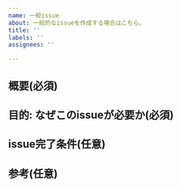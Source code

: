 ```yaml
---
name: 一般issue
about: 一般的なissueを作成する場合はこちら。
title: ''
labels: ''
assignees: ''

---
```


## 概要(必須)
<!-- ここにissueの概要を書く -->

## 目的: なぜこのissueが必要か(必須)
<!-- なぜこのissueが必要かの目的を書く -->

## issue完了条件(任意)
<!-- ここにissueをcloseさせられる条件を書く -->

## 参考(任意)
<!-- 参考リンクをここに貼る -->
